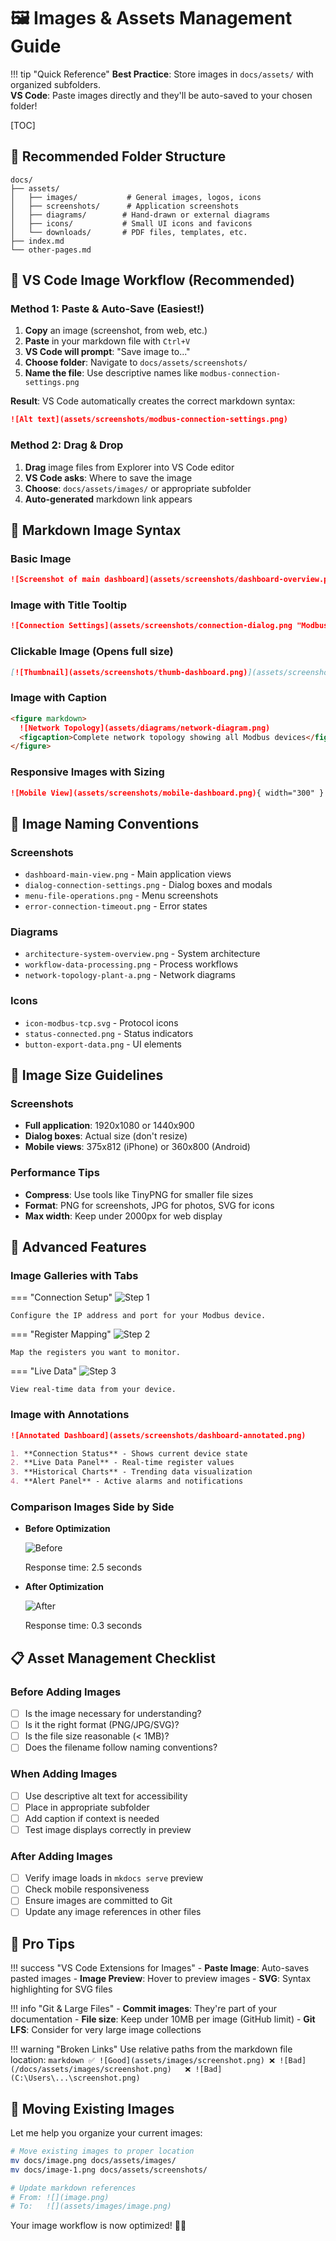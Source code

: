 # 🖼️ Images & Assets Management Guide

!!! tip "Quick Reference"
    **Best Practice**: Store images in `docs/assets/` with organized subfolders.  
    **VS Code**: Paste images directly and they'll be auto-saved to your chosen folder!

[TOC]

## 📁 Recommended Folder Structure

```
docs/
├── assets/
│   ├── images/           # General images, logos, icons
│   ├── screenshots/      # Application screenshots  
│   ├── diagrams/        # Hand-drawn or external diagrams
│   ├── icons/           # Small UI icons and favicons
│   └── downloads/       # PDF files, templates, etc.
├── index.md
└── other-pages.md
```

## 🚀 VS Code Image Workflow (Recommended)

### Method 1: Paste & Auto-Save (Easiest!)

1. **Copy** an image (screenshot, from web, etc.)
2. **Paste** in your markdown file with `Ctrl+V`
3. **VS Code will prompt**: "Save image to..."
4. **Choose folder**: Navigate to `docs/assets/screenshots/` 
5. **Name the file**: Use descriptive names like `modbus-connection-settings.png`

**Result**: VS Code automatically creates the correct markdown syntax:
```markdown
![Alt text](assets/screenshots/modbus-connection-settings.png)
```

### Method 2: Drag & Drop

1. **Drag** image files from Explorer into VS Code editor
2. **VS Code asks**: Where to save the image
3. **Choose**: `docs/assets/images/` or appropriate subfolder
4. **Auto-generated** markdown link appears

## 📝 Markdown Image Syntax

### Basic Image
```markdown
![Screenshot of main dashboard](assets/screenshots/dashboard-overview.png)
```

### Image with Title Tooltip
```markdown
![Connection Settings](assets/screenshots/connection-dialog.png "Modbus connection configuration dialog")
```

### Clickable Image (Opens full size)
```markdown
[![Thumbnail](assets/screenshots/thumb-dashboard.png)](assets/screenshots/full-dashboard.png)
```

### Image with Caption
```markdown
<figure markdown>
  ![Network Topology](assets/diagrams/network-diagram.png)
  <figcaption>Complete network topology showing all Modbus devices</figcaption>
</figure>
```

### Responsive Images with Sizing
```markdown
![Mobile View](assets/screenshots/mobile-dashboard.png){ width="300" }
```

## 🎯 Image Naming Conventions

### Screenshots
- `dashboard-main-view.png` - Main application views
- `dialog-connection-settings.png` - Dialog boxes and modals  
- `menu-file-operations.png` - Menu screenshots
- `error-connection-timeout.png` - Error states

### Diagrams  
- `architecture-system-overview.png` - System architecture
- `workflow-data-processing.png` - Process workflows
- `network-topology-plant-a.png` - Network diagrams

### Icons
- `icon-modbus-tcp.svg` - Protocol icons
- `status-connected.png` - Status indicators
- `button-export-data.png` - UI elements

## 📐 Image Size Guidelines

### Screenshots
- **Full application**: 1920x1080 or 1440x900
- **Dialog boxes**: Actual size (don't resize)
- **Mobile views**: 375x812 (iPhone) or 360x800 (Android)

### Performance Tips
- **Compress**: Use tools like TinyPNG for smaller file sizes
- **Format**: PNG for screenshots, JPG for photos, SVG for icons
- **Max width**: Keep under 2000px for web display

## 🔧 Advanced Features

### Image Galleries with Tabs

=== "Connection Setup"
    ![Step 1](assets/screenshots/connection-step1.png)
    
    Configure the IP address and port for your Modbus device.

=== "Register Mapping" 
    ![Step 2](assets/screenshots/connection-step2.png)
    
    Map the registers you want to monitor.

=== "Live Data"
    ![Step 3](assets/screenshots/connection-step3.png)
    
    View real-time data from your device.

### Image with Annotations

```markdown
![Annotated Dashboard](assets/screenshots/dashboard-annotated.png)

1. **Connection Status** - Shows current device state
2. **Live Data Panel** - Real-time register values  
3. **Historical Charts** - Trending data visualization
4. **Alert Panel** - Active alarms and notifications
```

### Comparison Images Side by Side

<div class="grid cards" markdown>

-   **Before Optimization**

    ![Before](assets/screenshots/performance-before.png)
    
    Response time: 2.5 seconds

-   **After Optimization**  

    ![After](assets/screenshots/performance-after.png)
    
    Response time: 0.3 seconds

</div>

## 📋 Asset Management Checklist

### Before Adding Images
- [ ] Is the image necessary for understanding?
- [ ] Is it the right format (PNG/JPG/SVG)?
- [ ] Is the file size reasonable (< 1MB)?
- [ ] Does the filename follow naming conventions?

### When Adding Images  
- [ ] Use descriptive alt text for accessibility
- [ ] Place in appropriate subfolder
- [ ] Add caption if context is needed
- [ ] Test image displays correctly in preview

### After Adding Images
- [ ] Verify image loads in `mkdocs serve` preview
- [ ] Check mobile responsiveness
- [ ] Ensure images are committed to Git
- [ ] Update any image references in other files

## 🎨 Pro Tips

!!! success "VS Code Extensions for Images"
    - **Paste Image**: Auto-saves pasted images
    - **Image Preview**: Hover to preview images
    - **SVG**: Syntax highlighting for SVG files

!!! info "Git & Large Files"
    - **Commit images**: They're part of your documentation
    - **File size**: Keep under 10MB per image (GitHub limit)
    - **Git LFS**: Consider for very large image collections

!!! warning "Broken Links"
    Use relative paths from the markdown file location:
    ```markdown
    ✅ ![Good](assets/images/screenshot.png)
    ❌ ![Bad](/docs/assets/images/screenshot.png)  
    ❌ ![Bad](C:\Users\...\screenshot.png)
    ```

## 🔄 Moving Existing Images

Let me help you organize your current images:

```bash
# Move existing images to proper location
mv docs/image.png docs/assets/images/
mv docs/image-1.png docs/assets/screenshots/

# Update markdown references
# From: ![](image.png) 
# To:   ![](assets/images/image.png)
```

Your image workflow is now optimized! 📸✨